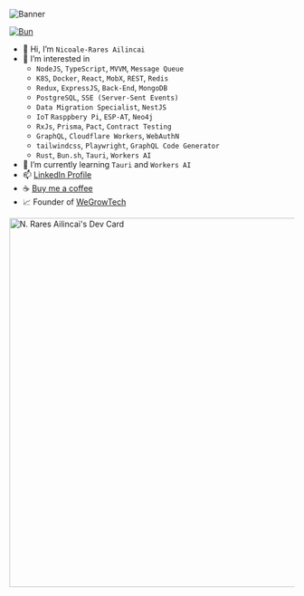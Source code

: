 ![Banner](https://github.com/RaresAil/RaresAil/assets/47503490/a7c7e813-6125-41a8-8c39-6b0e6214c57a)

[![Bun](https://shields.io/badge/Contributed_On_Bun_1.0.5-14151a?logo=bun)](https://github.com/oven-sh/bun/discussions/6411)

- 👋 Hi, I’m `Nicoale-Rares Ailincai`
- 👀 I’m interested in 
  - `NodeJS`, `TypeScript`, `MVVM`, `Message Queue`
  - `K8S`, `Docker`, `React`, `MobX`, `REST`, `Redis` 
  - `Redux`, `ExpressJS`, `Back-End`, `MongoDB`
  - `PostgreSQL`, `SSE (Server-Sent Events)`
  - `Data Migration Specialist`, `NestJS`
  - `IoT` `Rasppbery Pi`, `ESP-AT`, `Neo4j`
  - `RxJs`, `Prisma`, `Pact`, `Contract Testing`
  - `GraphQL`, `Cloudflare Workers`, `WebAuthN`
  - `tailwindcss`, `Playwright`, `GraphQL Code Generator`
  - `Rust`, `Bun.sh`, `Tauri`, `Workers AI`
- 🌱 I’m currently learning `Tauri` and `Workers AI`
- 📫 [LinkedIn Profile](https://www.linkedin.com/in/rares-ailincai-3339441a5/)
- ☕️ [Buy me a coffee](https://revolut.me/nraresailincai)
- 📈 Founder of [WeGrowTech](https://wegrowtech.io)

<a href="https://app.daily.dev/raresdevelopmentsolutions"><img src="https://api.daily.dev/devcards/v2/S4TmK57u18L2xSF8cNZsH.png?type=wide&r=xja" width="652" alt="N. Rares Ailincai's Dev Card"/></a>

